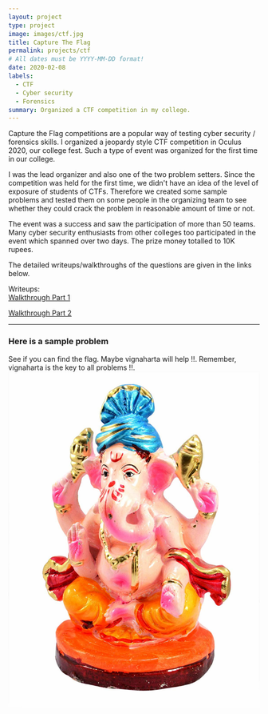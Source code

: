 ```yaml
---
layout: project
type: project
image: images/ctf.jpg
title: Capture The Flag
permalink: projects/ctf
# All dates must be YYYY-MM-DD format!
date: 2020-02-08
labels:
  - CTF
  - Cyber security
  - Forensics
summary: Organized a CTF competition in my college.
---
```

Capture the Flag competitions are a popular way of testing cyber security / forensics skills. I organized a jeopardy style CTF competition in Oculus 2020, our college fest. Such a type of event was organized for the first time in our college.   
  
I was the lead organizer and also one of the two problem setters. Since the competition was held for the first time, we didn't have an idea of the level of exposure of students of CTFs. Therefore we created some sample problems and tested them on some people in the organizing team to see whether they could crack the problem in reasonable amount of time or not. 

The event was a success and saw the participation of more than 50 teams. Many cyber security enthusiasts from other colleges too participated in the event which spanned over two days. The prize money totalled to 10K rupees. 

The detailed writeups/walkthroughs of the questions are given in the links below.

Writeups:  
<a href="https://link.medium.com/wO78TlsMd4"><i class="large medium icon"></i>Walkthrough Part 1</a>
  
<a href="https://medium.com/@shahdevansh99/spit-capture-the-flag-round-2-walkthrough-252e002d3c8"><i class="large medium icon"></i>Walkthrough Part 2</a>

<hr>
<h3> Here is a sample problem</h3>
See if you can find the flag. Maybe vignaharta will help !!. Remember, vignaharta is the key to all problems !!.  

<img class="ui image" src="../images/vignaharta.png">